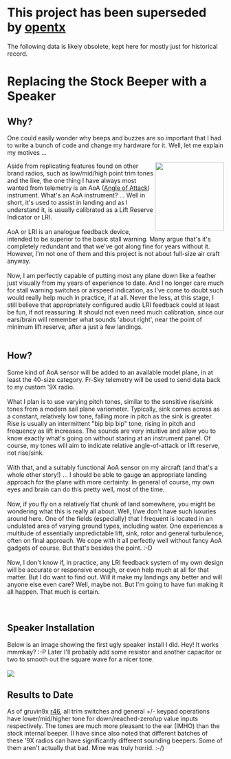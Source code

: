 # This project has been superseded by [opentx](http://opentx.googlecode.com/) #

The following data is likely obsolete, kept here for mostly just for historical record.


# Replacing the Stock Beeper with a Speaker #

## Why? ##

One could easily wonder why beeps and buzzes are so important that I had to write a bunch of code and change my hardware for it. Well, let me explain my motives ...

<img src='http://gruvin9x.googlecode.com/svn/wiki/SpeakerReplacement.attach/lri.jpg' align='right' width='160'> Aside from replicating features found on other brand radios, such as low/mid/high point trim tones and the like, the one thing I have always most wanted from telemetry is an AoA (<a href='http://en.wikipedia.org/wiki/Angle_of_attack'>Angle of Attack</a>) instrument. What's an AoA instrument? ... Well in short, it's used to assist in landing and as I understand it, is usually calibrated as a Lift Reserve Indicator or LRI.<br>
<br>
AoA or LRI is an analogue feedback device, intended to be superior to the basic stall warning. Many argue that's it's completely redundant and that we've got along fine for years without it. However, I'm not one of them and this project is not about full-size air craft anyway.<br>
<br>
Now, I am perfectly capable of putting most any plane down like a feather just visually from my years of experience to date. And I no longer care much for stall warning switches or airspeed indication, as I've come to doubt such would really help much in practice, if at all. Never the less, at this stage, I still believe that appropriately configured audio LRI feedback could at least be fun, if not reassuring. It should not even need much calibration, since our ears/brain will remember what sounds 'about right', near the point of minimum lift reserve, after a just a few landings.<br>
<br>
<h2>How?</h2>

Some kind of AoA sensor will be added to an available model plane, in at least the 40-size category. Fr-Sky telemetry will be used to send data back to my custom '9X radio.<br>
<br>
What I plan is to use varying pitch tones, similar to the sensitive rise/sink tones from a modern sail plane variometer. Typically, sink comes across as a constant, relatively low tone, falling more in pitch as the sink is greater. Rise is usually an intermittent "bip bip bip" tone, rising in pitch and frequency as lift increases. The sounds are very intuitive and allow you to know exactly what's going on without staring at an instrument panel. Of course, my tones will aim to indicate relative angle-of-attack or lift reserve, not rise/sink.<br>
<br>
With that, and a suitably functional AoA sensor on my aircraft (and that's a whole other story!) ... I should be able to gauge an appropriate landing approach for the plane with more certainty. In general of course, my own eyes and brain can do this pretty well, most of the time.<br>
<br>
Now, if you fly on a relatively flat chunk of land somewhere, you might be wondering what this is really all about. Well, I/we don't have such luxuries around here. One of the fields (especially) that I frequent is located in an undulated area of varying ground types, including water. One experiences a multitude of essentially unpredictable lift, sink, rotor and general turbulence, often on final approach. We cope with it all perfectly well without fancy AoA gadgets of course. But that's besides the point. :-D<br>
<br>
Now, I don't know if, in practice, any LRI feedback system of my own design will be accurate or responsive enough, or even help much at all for that matter. But I do want to find out. Will it make my landings any better and will anyone else even care? Well, maybe not. But I'm going to have fun making it all happen. That much is certain.<br>
<br>
<br>
<h2>Speaker Installation</h2>

Below is an image showing the first ugly speaker install I did. Hey! It works mmmkay? :-P Later I'll probably add some resistor and another capacitor or two to smooth out the square wave for a nicer tone.<br>
<br>
<img src='http://gruvin9x.googlecode.com/svn/wiki/SpeakerReplacement.attach/spkr-install.jpg' />

<h2>Results to Date</h2>

As of gruvin9x <a href='https://code.google.com/p/gruvin9x/source/detail?r=46'>r46</a>, all trim switches and general +/- keypad operations have lower/mid/higher tone for down/reached-zero/up value inputs respectively. The tones are much more pleasant to the ear (IMHO) than the stock internal beeper. (I have since also noted that different batches of these '9X radios can have significantly different sounding beepers. Some of them aren't actually that bad. Mine was truly horrid. :-/)